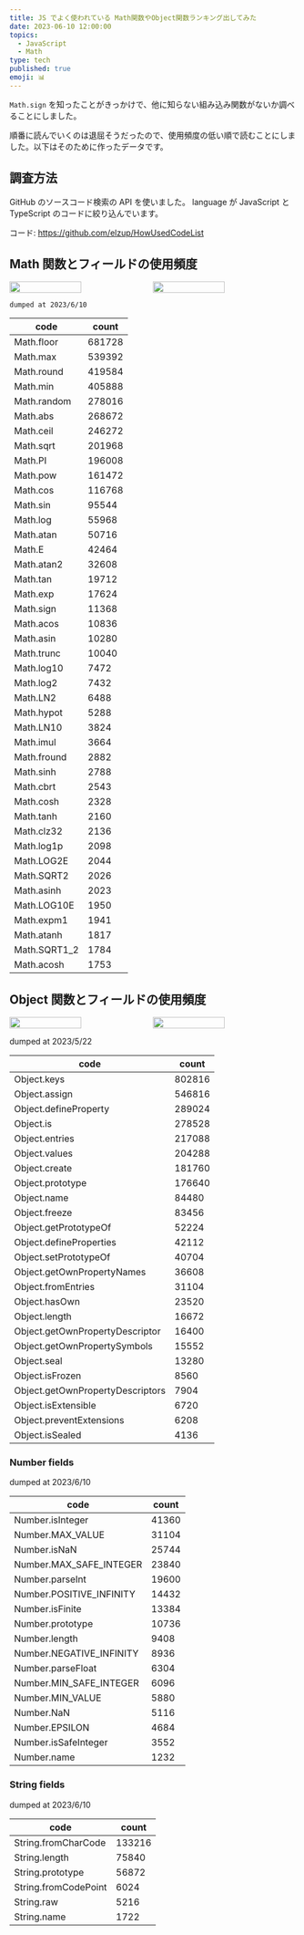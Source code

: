 ```yaml
---
title: JS でよく使われている Math関数やObject関数ランキング出してみた
date: 2023-06-10 12:00:00
topics:
  - JavaScript
  - Math
type: tech
published: true
emoji: 📊
---
```


`Math.sign` を知ったことがきっかけで、他に知らない組み込み関数がないか調べることにしました。

順番に読んでいくのは退屈そうだったので、使用頻度の低い順で読むことにしました。以下はそのために作ったデータです。

## 調査方法

GitHub のソースコード検索の API を使いました。 language が JavaScript と TypeScript のコードに絞り込んでいます。

コード: https://github.com/elzup/HowUsedCodeList

## Math 関数とフィールドの使用頻度

<div style="display: flex;">
  <img style="width: 50%;" src="https://elzup-image-storage.s3.amazonaws.com/blog/how-used-code-math-bar.png" />
  <img style="width: 50%;" src="https://elzup-image-storage.s3.amazonaws.com/blog/how-used-code-math-pie.png" />
</div>

`dumped at 2023/6/10`

| code         | count  |
| ------------ | ------ |
| Math.floor   | 681728 |
| Math.max     | 539392 |
| Math.round   | 419584 |
| Math.min     | 405888 |
| Math.random  | 278016 |
| Math.abs     | 268672 |
| Math.ceil    | 246272 |
| Math.sqrt    | 201968 |
| Math.PI      | 196008 |
| Math.pow     | 161472 |
| Math.cos     | 116768 |
| Math.sin     | 95544  |
| Math.log     | 55968  |
| Math.atan    | 50716  |
| Math.E       | 42464  |
| Math.atan2   | 32608  |
| Math.tan     | 19712  |
| Math.exp     | 17624  |
| Math.sign    | 11368  |
| Math.acos    | 10836  |
| Math.asin    | 10280  |
| Math.trunc   | 10040  |
| Math.log10   | 7472   |
| Math.log2    | 7432   |
| Math.LN2     | 6488   |
| Math.hypot   | 5288   |
| Math.LN10    | 3824   |
| Math.imul    | 3664   |
| Math.fround  | 2882   |
| Math.sinh    | 2788   |
| Math.cbrt    | 2543   |
| Math.cosh    | 2328   |
| Math.tanh    | 2160   |
| Math.clz32   | 2136   |
| Math.log1p   | 2098   |
| Math.LOG2E   | 2044   |
| Math.SQRT2   | 2026   |
| Math.asinh   | 2023   |
| Math.LOG10E  | 1950   |
| Math.expm1   | 1941   |
| Math.atanh   | 1817   |
| Math.SQRT1_2 | 1784   |
| Math.acosh   | 1753   |

## Object 関数とフィールドの使用頻度

<div style="display: flex;">
  <img style="width: 50%;" src="https://elzup-image-storage.s3.amazonaws.com/blog/how-used-code-obj-bar.png" />
  <img style="width: 50%;" src="https://elzup-image-storage.s3.amazonaws.com/blog/how-used-code-obj-pie.png" />
</div>

dumped at 2023/5/22

| code                             | count  |
| -------------------------------- | ------ |
| Object.keys                      | 802816 |
| Object.assign                    | 546816 |
| Object.defineProperty            | 289024 |
| Object.is                        | 278528 |
| Object.entries                   | 217088 |
| Object.values                    | 204288 |
| Object.create                    | 181760 |
| Object.prototype                 | 176640 |
| Object.name                      | 84480  |
| Object.freeze                    | 83456  |
| Object.getPrototypeOf            | 52224  |
| Object.defineProperties          | 42112  |
| Object.setPrototypeOf            | 40704  |
| Object.getOwnPropertyNames       | 36608  |
| Object.fromEntries               | 31104  |
| Object.hasOwn                    | 23520  |
| Object.length                    | 16672  |
| Object.getOwnPropertyDescriptor  | 16400  |
| Object.getOwnPropertySymbols     | 15552  |
| Object.seal                      | 13280  |
| Object.isFrozen                  | 8560   |
| Object.getOwnPropertyDescriptors | 7904   |
| Object.isExtensible              | 6720   |
| Object.preventExtensions         | 6208   |
| Object.isSealed                  | 4136   |

### Number fields

dumped at 2023/6/10

| code                     | count |
| ------------------------ | ----- |
| Number.isInteger         | 41360 |
| Number.MAX_VALUE         | 31104 |
| Number.isNaN             | 25744 |
| Number.MAX_SAFE_INTEGER  | 23840 |
| Number.parseInt          | 19600 |
| Number.POSITIVE_INFINITY | 14432 |
| Number.isFinite          | 13384 |
| Number.prototype         | 10736 |
| Number.length            | 9408  |
| Number.NEGATIVE_INFINITY | 8936  |
| Number.parseFloat        | 6304  |
| Number.MIN_SAFE_INTEGER  | 6096  |
| Number.MIN_VALUE         | 5880  |
| Number.NaN               | 5116  |
| Number.EPSILON           | 4684  |
| Number.isSafeInteger     | 3552  |
| Number.name              | 1232  |

### String fields

dumped at 2023/6/10

| code                 | count  |
| -------------------- | ------ |
| String.fromCharCode  | 133216 |
| String.length        | 75840  |
| String.prototype     | 56872  |
| String.fromCodePoint | 6024   |
| String.raw           | 5216   |
| String.name          | 1722   |
